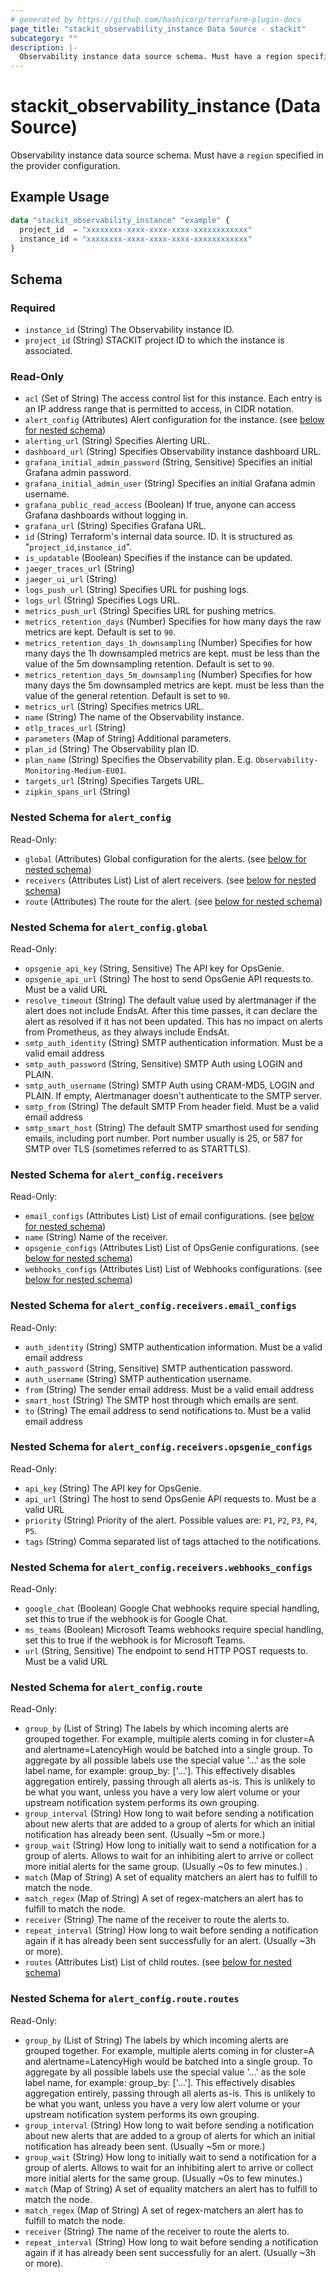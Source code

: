 ```yaml
---
# generated by https://github.com/hashicorp/terraform-plugin-docs
page_title: "stackit_observability_instance Data Source - stackit"
subcategory: ""
description: |-
  Observability instance data source schema. Must have a region specified in the provider configuration.
---
```


# stackit_observability_instance (Data Source)

Observability instance data source schema. Must have a `region` specified in the provider configuration.

## Example Usage

```terraform
data "stackit_observability_instance" "example" {
  project_id  = "xxxxxxxx-xxxx-xxxx-xxxx-xxxxxxxxxxxx"
  instance_id = "xxxxxxxx-xxxx-xxxx-xxxx-xxxxxxxxxxxx"
}
```

<!-- schema generated by tfplugindocs -->
## Schema

### Required

- `instance_id` (String) The Observability instance ID.
- `project_id` (String) STACKIT project ID to which the instance is associated.

### Read-Only

- `acl` (Set of String) The access control list for this instance. Each entry is an IP address range that is permitted to access, in CIDR notation.
- `alert_config` (Attributes) Alert configuration for the instance. (see [below for nested schema](#nestedatt--alert_config))
- `alerting_url` (String) Specifies Alerting URL.
- `dashboard_url` (String) Specifies Observability instance dashboard URL.
- `grafana_initial_admin_password` (String, Sensitive) Specifies an initial Grafana admin password.
- `grafana_initial_admin_user` (String) Specifies an initial Grafana admin username.
- `grafana_public_read_access` (Boolean) If true, anyone can access Grafana dashboards without logging in.
- `grafana_url` (String) Specifies Grafana URL.
- `id` (String) Terraform's internal data source. ID. It is structured as "`project_id`,`instance_id`".
- `is_updatable` (Boolean) Specifies if the instance can be updated.
- `jaeger_traces_url` (String)
- `jaeger_ui_url` (String)
- `logs_push_url` (String) Specifies URL for pushing logs.
- `logs_url` (String) Specifies Logs URL.
- `metrics_push_url` (String) Specifies URL for pushing metrics.
- `metrics_retention_days` (Number) Specifies for how many days the raw metrics are kept. Default is set to `90`.
- `metrics_retention_days_1h_downsampling` (Number) Specifies for how many days the 1h downsampled metrics are kept. must be less than the value of the 5m downsampling retention. Default is set to `90`.
- `metrics_retention_days_5m_downsampling` (Number) Specifies for how many days the 5m downsampled metrics are kept. must be less than the value of the general retention. Default is set to `90`.
- `metrics_url` (String) Specifies metrics URL.
- `name` (String) The name of the Observability instance.
- `otlp_traces_url` (String)
- `parameters` (Map of String) Additional parameters.
- `plan_id` (String) The Observability plan ID.
- `plan_name` (String) Specifies the Observability plan. E.g. `Observability-Monitoring-Medium-EU01`.
- `targets_url` (String) Specifies Targets URL.
- `zipkin_spans_url` (String)

<a id="nestedatt--alert_config"></a>
### Nested Schema for `alert_config`

Read-Only:

- `global` (Attributes) Global configuration for the alerts. (see [below for nested schema](#nestedatt--alert_config--global))
- `receivers` (Attributes List) List of alert receivers. (see [below for nested schema](#nestedatt--alert_config--receivers))
- `route` (Attributes) The route for the alert. (see [below for nested schema](#nestedatt--alert_config--route))

<a id="nestedatt--alert_config--global"></a>
### Nested Schema for `alert_config.global`

Read-Only:

- `opsgenie_api_key` (String, Sensitive) The API key for OpsGenie.
- `opsgenie_api_url` (String) The host to send OpsGenie API requests to. Must be a valid URL
- `resolve_timeout` (String) The default value used by alertmanager if the alert does not include EndsAt. After this time passes, it can declare the alert as resolved if it has not been updated. This has no impact on alerts from Prometheus, as they always include EndsAt.
- `smtp_auth_identity` (String) SMTP authentication information. Must be a valid email address
- `smtp_auth_password` (String, Sensitive) SMTP Auth using LOGIN and PLAIN.
- `smtp_auth_username` (String) SMTP Auth using CRAM-MD5, LOGIN and PLAIN. If empty, Alertmanager doesn't authenticate to the SMTP server.
- `smtp_from` (String) The default SMTP From header field. Must be a valid email address
- `smtp_smart_host` (String) The default SMTP smarthost used for sending emails, including port number. Port number usually is 25, or 587 for SMTP over TLS (sometimes referred to as STARTTLS).


<a id="nestedatt--alert_config--receivers"></a>
### Nested Schema for `alert_config.receivers`

Read-Only:

- `email_configs` (Attributes List) List of email configurations. (see [below for nested schema](#nestedatt--alert_config--receivers--email_configs))
- `name` (String) Name of the receiver.
- `opsgenie_configs` (Attributes List) List of OpsGenie configurations. (see [below for nested schema](#nestedatt--alert_config--receivers--opsgenie_configs))
- `webhooks_configs` (Attributes List) List of Webhooks configurations. (see [below for nested schema](#nestedatt--alert_config--receivers--webhooks_configs))

<a id="nestedatt--alert_config--receivers--email_configs"></a>
### Nested Schema for `alert_config.receivers.email_configs`

Read-Only:

- `auth_identity` (String) SMTP authentication information. Must be a valid email address
- `auth_password` (String, Sensitive) SMTP authentication password.
- `auth_username` (String) SMTP authentication username.
- `from` (String) The sender email address. Must be a valid email address
- `smart_host` (String) The SMTP host through which emails are sent.
- `to` (String) The email address to send notifications to. Must be a valid email address


<a id="nestedatt--alert_config--receivers--opsgenie_configs"></a>
### Nested Schema for `alert_config.receivers.opsgenie_configs`

Read-Only:

- `api_key` (String) The API key for OpsGenie.
- `api_url` (String) The host to send OpsGenie API requests to. Must be a valid URL
- `priority` (String) Priority of the alert. Possible values are: `P1`, `P2`, `P3`, `P4`, `P5`.
- `tags` (String) Comma separated list of tags attached to the notifications.


<a id="nestedatt--alert_config--receivers--webhooks_configs"></a>
### Nested Schema for `alert_config.receivers.webhooks_configs`

Read-Only:

- `google_chat` (Boolean) Google Chat webhooks require special handling, set this to true if the webhook is for Google Chat.
- `ms_teams` (Boolean) Microsoft Teams webhooks require special handling, set this to true if the webhook is for Microsoft Teams.
- `url` (String, Sensitive) The endpoint to send HTTP POST requests to. Must be a valid URL



<a id="nestedatt--alert_config--route"></a>
### Nested Schema for `alert_config.route`

Read-Only:

- `group_by` (List of String) The labels by which incoming alerts are grouped together. For example, multiple alerts coming in for cluster=A and alertname=LatencyHigh would be batched into a single group. To aggregate by all possible labels use the special value '...' as the sole label name, for example: group_by: ['...']. This effectively disables aggregation entirely, passing through all alerts as-is. This is unlikely to be what you want, unless you have a very low alert volume or your upstream notification system performs its own grouping.
- `group_interval` (String) How long to wait before sending a notification about new alerts that are added to a group of alerts for which an initial notification has already been sent. (Usually ~5m or more.)
- `group_wait` (String) How long to initially wait to send a notification for a group of alerts. Allows to wait for an inhibiting alert to arrive or collect more initial alerts for the same group. (Usually ~0s to few minutes.) .
- `match` (Map of String) A set of equality matchers an alert has to fulfill to match the node.
- `match_regex` (Map of String) A set of regex-matchers an alert has to fulfill to match the node.
- `receiver` (String) The name of the receiver to route the alerts to.
- `repeat_interval` (String) How long to wait before sending a notification again if it has already been sent successfully for an alert. (Usually ~3h or more).
- `routes` (Attributes List) List of child routes. (see [below for nested schema](#nestedatt--alert_config--route--routes))

<a id="nestedatt--alert_config--route--routes"></a>
### Nested Schema for `alert_config.route.routes`

Read-Only:

- `group_by` (List of String) The labels by which incoming alerts are grouped together. For example, multiple alerts coming in for cluster=A and alertname=LatencyHigh would be batched into a single group. To aggregate by all possible labels use the special value '...' as the sole label name, for example: group_by: ['...']. This effectively disables aggregation entirely, passing through all alerts as-is. This is unlikely to be what you want, unless you have a very low alert volume or your upstream notification system performs its own grouping.
- `group_interval` (String) How long to wait before sending a notification about new alerts that are added to a group of alerts for which an initial notification has already been sent. (Usually ~5m or more.)
- `group_wait` (String) How long to initially wait to send a notification for a group of alerts. Allows to wait for an inhibiting alert to arrive or collect more initial alerts for the same group. (Usually ~0s to few minutes.)
- `match` (Map of String) A set of equality matchers an alert has to fulfill to match the node.
- `match_regex` (Map of String) A set of regex-matchers an alert has to fulfill to match the node.
- `receiver` (String) The name of the receiver to route the alerts to.
- `repeat_interval` (String) How long to wait before sending a notification again if it has already been sent successfully for an alert. (Usually ~3h or more).
